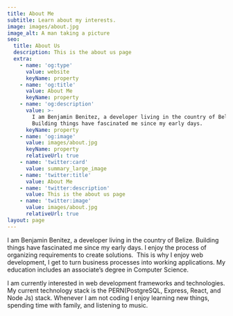 ```yaml
---
title: About Me
subtitle: Learn about my interests.
image: images/about.jpg
image_alt: A man taking a picture
seo:
  title: About Us
  description: This is the about us page
  extra:
    - name: 'og:type'
      value: website
      keyName: property
    - name: 'og:title'
      value: About Me
      keyName: property
    - name: 'og:description'
      value: >-
        I am Benjamin Benitez, a developer living in the country of Belize.
        Building things have fascinated me since my early days.
      keyName: property
    - name: 'og:image'
      value: images/about.jpg
      keyName: property
      relativeUrl: true
    - name: 'twitter:card'
      value: summary_large_image
    - name: 'twitter:title'
      value: About Me
    - name: 'twitter:description'
      value: This is the about us page
    - name: 'twitter:image'
      value: images/about.jpg
      relativeUrl: true
layout: page
---
```

I am Benjamin Benitez, a developer living in the country of Belize. Building things have fascinated me since my early days. I enjoy the process of organizing requirements to create solutions.  This is why I enjoy web development, I get to turn business processes into working applications. My education includes an associate’s degree in Computer Science.

I am currently interested in web development frameworks and technologies. My current technology stack is the PERN(PostgreSQL, Express, React, and Node Js) stack. Whenever I am not coding I enjoy learning new things, spending time with family, and listening to music.
